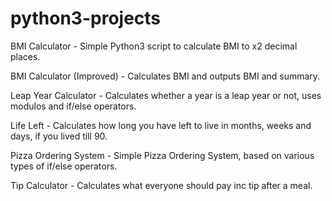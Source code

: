 # python3-projects

BMI Calculator - Simple Python3 script to calculate BMI to x2 decimal places.

BMI Calculator (Improved) - Calculates BMI and outputs BMI and summary.

Leap Year Calculator - Calculates whether a year is a leap year or not, uses modulos and if/else operators.

Life Left - Calculates how long you have left to live in months, weeks and days, if you lived till 90.

Pizza Ordering System - Simple Pizza Ordering System, based on various types of if/else operators.

Tip Calculator - Calculates what everyone should pay inc tip after a meal.
